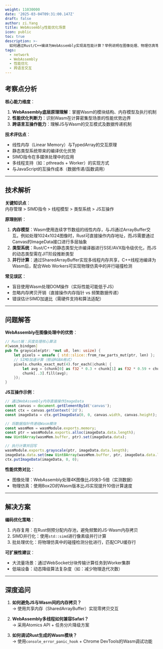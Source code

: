 ```yaml
---
weight: 11030000
date: '2025-03-04T09:31:00.147Z'
draft: false
author: zi.Yang
title: WebAssembly性能优化场景
icon: public
toc: true
description: >-
  如何通过Rust/C++编译为WebAssembly实现高性能计算？举例说明在图像处理、物理仿真等场景中，WebAssembly相比JavaScript的性能优势及与JS的互操作方式。
tags:
  - network
  - WebAssembly
  - 性能优化
  - 跨语言交互
---
```


## 考察点分析

**核心能力维度**：  

1. **WebAssembly底层原理理解**：掌握Wasm的模块结构、内存模型及执行机制  
2. **性能优化判断力**：识别Wasm在计算密集型场景的性能优势边界  
3. **跨语言互操作能力**：理解JS与Wasm的交互模式及数据传递机制  

**技术评估点**：  

- 线性内存（Linear Memory）与TypedArray的交互原理  
- 静态类型系统带来的编译优化优势  
- SIMD指令在多媒体处理中的应用  
- 多线程支持（如：pthreads + Worker）的实现方式  
- 与JavaScript的互操作成本（数据传递/函数调用）  

---

## 技术解析

**关键知识点**：  
内存管理 > SIMD指令 > 线程模型 > 类型系统 > JS互操作  

**原理剖析**：  

1. **内存模型**：Wasm使用连续字节数组的线性内存，与JS通过ArrayBuffer交互。例如处理1024x1024图像时，Rust可直接操作内存地址，而JS需要通过Canvas的ImageData接口进行多层抽象  
2. **类型系统**：Rust/C++的静态类型允许编译器进行SSE/AVX指令级优化，而JS的动态类型需在JIT阶段推断类型  
3. **并行计算**：通过SharedArrayBuffer实现多线程内存共享，C++线程池编译为Wasm后，配合Web Workers可实现物理仿真中的并行碰撞检测  

**常见误区**：  

- 盲目使用Wasm处理DOM操作（实际性能可能低于JS）  
- 忽略内存拷贝开销（直接操作内存指针 vs 频繁数据传递）  
- 错误估计SIMD加速比（需硬件支持和算法适配）  

---

## 问题解答

**WebAssembly在图像处理中的优势**：  

```rust
// Rust端：灰度处理核心算法
#[wasm_bindgen]
pub fn grayscale(ptr: *mut u8, len: usize) {
    let pixels = unsafe { std::slice::from_raw_parts_mut(ptr, len) };
    // SIMD加速计算（假设RGBA格式）
    pixels.chunks_exact_mut(4).for_each(|chunk| {
        let avg = (chunk[0] as f32 * 0.3 + chunk[1] as f32 * 0.59 + chunk[2] as f32 * 0.11) as u8;
        chunk[..3].fill(avg);
    });
}
```

**JS互操作示例**：  

```javascript
// 通过WebAssembly内存直接操作ImageData
const canvas = document.getElementById('canvas');
const ctx = canvas.getContext('2d');
const imageData = ctx.getImageData(0, 0, canvas.width, canvas.height);

// 将数据指针传递给Wasm模块
const wasmMem = wasmModule.exports.memory;
const ptr = wasmModule.exports.alloc(imageData.data.length);
new Uint8Array(wasmMem.buffer, ptr).set(imageData.data);

// 执行计算并回写
wasmModule.exports.grayscale(ptr, imageData.data.length);
imageData.data.set(new Uint8Array(wasmMem.buffer, ptr, imageData.data.length));
ctx.putImageData(imageData, 0, 0);
```

**性能优势对比**：  

- 图像处理：WebAssembly处理4K图像比JS快3-5倍（实测数据）  
- 物理仿真：使用Box2D的Wasm版本比JS实现提升10倍计算速度  

---

## 解决方案

**编码优化策略**：  

1. 内存复用：在Rust侧预分配内存池，避免频繁的JS-Wasm内存拷贝  
2. SIMD并行化：使用`std::simd`进行像素级并行计算  
3. 批处理优化：将物理仿真中的碰撞检测分批进行，匹配CPU缓存行  

**可扩展性建议**：  

- 大流量场景：通过WebSocket分块传输计算任务到Worker集群  
- 低端设备：动态降级算法复杂度（如：减少物理迭代次数）  

---

## 深度追问

1. **如何避免JS与Wasm间的内存拷贝？**  
   → 使用共享内存（SharedArrayBuffer）实现零拷贝交互  

2. **WebAssembly多线程如何兼容Safari？**  
   → 采用Atomics API + 任务分片降级方案  

3. **如何调试Rust生成的Wasm模块？**  
   → 使用`console_error_panic_hook` + Chrome DevTools的Wasm调试功能
